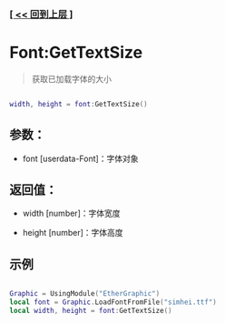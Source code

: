 ### [[ << 回到上层 ]](README.md)

# Font:GetTextSize

> 获取已加载字体的大小

```lua

width, height = font:GetTextSize()

```

## 参数：

+ font [userdata-Font]：字体对象

## 返回值：

+ width [number]：字体宽度

+ height [number]：字体高度

## 示例

```lua

Graphic = UsingModule("EtherGraphic")
local font = Graphic.LoadFontFromFile("simhei.ttf")
local width, height = font:GetTextSize()

```